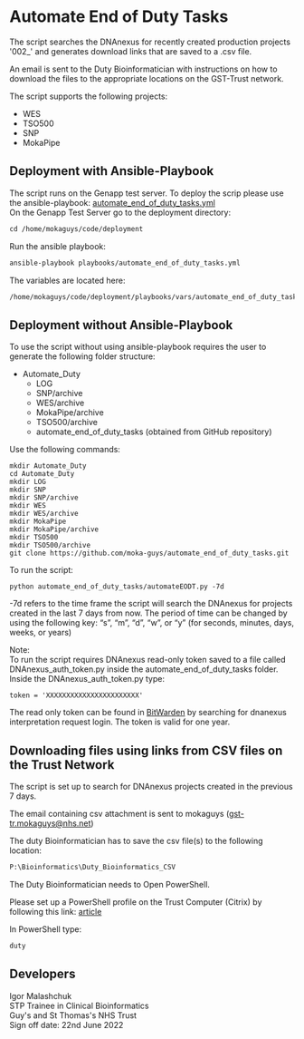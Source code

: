 # Automate End of Duty Tasks

The script searches the DNAnexus for recently created production projects '002_' and generates download links that are saved to a .csv file. 

An email is sent to the Duty Bioinformatician with instructions on how to download the files to the appropriate locations on the GST-Trust network. 

The script supports the following projects:

* WES
* TSO500
* SNP
* MokaPipe

## Deployment with Ansible-Playbook

The script runs on the Genapp test server. To deploy the scrip please use the ansible-playbook:
[automate_end_of_duty_tasks.yml](https://github.com/moka-guys/deployment/blob/develop/playbooks/automate_end_of_duty_tasks.yml)\
On the Genapp Test Server go to the deployment directory:
```xml
cd /home/mokaguys/code/deployment
```
Run the ansible playbook:
```xml
ansible-playbook playbooks/automate_end_of_duty_tasks.yml
```
The variables are located here:
```xml
/home/mokaguys/code/deployment/playbooks/vars/automate_end_of_duty_tasks.yml
```

## Deployment without Ansible-Playbook

To use the script without using ansible-playbook requires the user to generate the following folder structure:
* Automate_Duty
    * LOG
    * SNP/archive
    * WES/archive
    * MokaPipe/archive
    * TSO500/archive
    * automate_end_of_duty_tasks (obtained from GitHub repository)

Use the following commands:
~~~
mkdir Automate_Duty
cd Automate_Duty
mkdir LOG
mkdir SNP
mkdir SNP/archive
mkdir WES
mkdir WES/archive
mkdir MokaPipe
mkdir MokaPipe/archive
mkdir TSO500
mkdir TSO500/archive
git clone https://github.com/moka-guys/automate_end_of_duty_tasks.git
~~~
To run the script:
~~~
python automate_end_of_duty_tasks/automateEODT.py -7d
~~~

-7d refers to the time frame the script will search the DNAnexus for projects created in the last 7 days from now.
The period of time can be changed by using the following key:
    “s”, “m”, “d”, “w”, or “y” (for seconds, minutes, days, weeks, or years)

Note: <br />
To run the script requires DNAnexus read-only token saved to a file called DNAnexus_auth_token.py inside the automate_end_of_duty_tasks folder. <br />
Inside the DNAnexus_auth_token.py type:
~~~
token = 'XXXXXXXXXXXXXXXXXXXXXXX'
~~~
The read only token can be found in [BitWarden](https://vault.bitwarden.com/#/login) by searching for dnanexus interpretation request login. The token is valid for one year. 

## Downloading files using links from CSV files on the Trust Network

The script is set up to search for DNAnexus projects created in the previous 7 days. 

The email containing csv attachment is sent to mokaguys (gst-tr.mokaguys@nhs.net) 

The duty Bioinformatician has to save the csv file(s) to the following location:
```xml
P:\Bioinformatics\Duty_Bioinformatics_CSV
```
The Duty Bioinformatician needs to Open PowerShell.

Please set up a PowerShell profile on the Trust Computer (Citrix) by following this link: [article](https://viapath.service-now.com/nav_to.do?uri=%2Fkb_view.do%3Fsys_kb_id%3Df076201c1b4cd5500dc321f6b04bcbc7)

In PowerShell type:
```xml
duty
```
## Developers
Igor Malashchuk\
STP Trainee in Clinical Bioinformatics\
Guy's and St Thomas's NHS Trust\
Sign off date: 22nd June 2022






